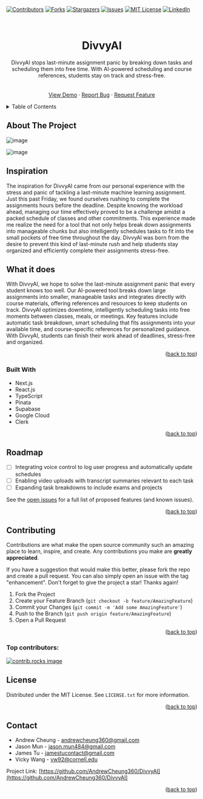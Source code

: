 <!-- Improved compatibility of back to top link: See: https://github.com/othneildrew/Best-README-Template/pull/73 -->
<a id="readme-top"></a>
<!--
*** Thanks for checking out the Best-README-Template. If you have a suggestion
*** that would make this better, please fork the repo and create a pull request
*** or simply open an issue with the tag "enhancement".
*** Don't forget to give the project a star!
*** Thanks again! Now go create something AMAZING! :D
-->



<!-- PROJECT SHIELDS -->
<!--
*** I'm using markdown "reference style" links for readability.
*** Reference links are enclosed in brackets [ ] instead of parentheses ( ).
*** See the bottom of this document for the declaration of the reference variables
*** for contributors-url, forks-url, etc. This is an optional, concise syntax you may use.
*** https://www.markdownguide.org/basic-syntax/#reference-style-links
-->
[![Contributors][contributors-shield]][contributors-url]
[![Forks][forks-shield]][forks-url]
[![Stargazers][stars-shield]][stars-url]
[![Issues][issues-shield]][issues-url]
[![MIT License][license-shield]][license-url]
[![LinkedIn][linkedin-shield]][linkedin-url]



<!-- PROJECT LOGO -->
<br />
<div align="center">
<!--   <a href="https://github.com/AndrewCheung360/DivvyAI">
    <img src="images/logo.png" alt="Logo" width="80" height="80">
  </a> -->

<h1 align="center">DivvyAI</h1>

  <p align="center">
    DivvyAI stops last-minute assignment panic by breaking down tasks and scheduling them into free time. With AI-powered scheduling and course references, students stay on track and stress-free.
    <br />
<!--     <a href="https://github.com/AndrewCheung360/DivvyAI"><strong>Explore the docs »</strong></a> -->
    <br />
    <br />
    <a href="https://youtu.be/EUgvCDdQ_po">View Demo</a>
    ·
    <a href="https://github.com/AndrewCheung360/DivvyAI/issues/new?labels=bug&template=bug-report---.md">Report Bug</a>
    ·
    <a href="https://github.com/AndrewCheung360/DivvyAI/issues/new?labels=enhancement&template=feature-request---.md">Request Feature</a>
  </p>
</div>



<!-- TABLE OF CONTENTS -->
<details>
  <summary>Table of Contents</summary>
  <ol>
    <li>
      <a href="#about-the-project">About The Project</a>
      <ul>
        <li><a href="#built-with">Built With</a></li>
      </ul>
    </li>
<!--     <li>
      <a href="#getting-started">Getting Started</a>
      <ul>
        <li><a href="#prerequisites">Prerequisites</a></li>
        <li><a href="#installation">Installation</a></li>
      </ul>
    </li>
    <li><a href="#usage">Usage</a></li> -->
    <li><a href="#roadmap">Roadmap</a></li>
    <li><a href="#contributing">Contributing</a></li>
    <li><a href="#license">License</a></li>
    <li><a href="#contact">Contact</a></li>
<!--     <li><a href="#acknowledgments">Acknowledgments</a></li> -->
  </ol>
</details>



<!-- ABOUT THE PROJECT -->
## About The Project

![image](https://github.com/user-attachments/assets/6fe4d923-86c2-41a4-a4fa-a32a92ebd090)


![image](https://github.com/user-attachments/assets/feaaab92-398f-4a89-ac67-34c94d5b6e1f)


## Inspiration
The inspiration for DivvyAI came from our personal experience with the stress and panic of tackling a last-minute machine learning assignment. Just this past Friday, we found ourselves rushing to complete the assignments hours before the deadline. Despite knowing the workload ahead, managing our time effectively proved to be a challenge amidst a packed schedule of classes and other commitments. This experience made me realize the need for a tool that not only helps break down assignments into manageable chunks but also intelligently schedules tasks to fit into the small pockets of free time throughout the day. DivvyAI was born from the desire to prevent this kind of last-minute rush and help students stay organized and efficiently complete their assignments stress-free.

## What it does
With DivvyAI, we hope to solve the last-minute assignment panic that every student knows too well. Our AI-powered tool breaks down large assignments into smaller, manageable tasks and integrates directly with course materials, offering references and resources to keep students on track. DivvyAI optimizes downtime, intelligently scheduling tasks into free moments between classes, meals, or meetings. Key features include automatic task breakdown, smart scheduling that fits assignments into your available time, and course-specific references for personalized guidance. With DivvyAI, students can finish their work ahead of deadlines, stress-free and organized.



<p align="right">(<a href="#readme-top">back to top</a>)</p>



### Built With

* Next.js
* React.js
* TypeScript
* Pinata
* Supabase
* Google Cloud
* Clerk

<p align="right">(<a href="#readme-top">back to top</a>)</p>







<!-- ROADMAP -->
## Roadmap

- [ ] Integrating voice control to log user progress and automatically update schedules
- [ ] Enabling video uploads with transcript summaries relevant to each task
- [ ] Expanding task breakdowns to include exams and projects

See the [open issues](https://github.com/AndrewCheung360/DivvyAI/issues) for a full list of proposed features (and known issues).

<p align="right">(<a href="#readme-top">back to top</a>)</p>



<!-- CONTRIBUTING -->
## Contributing

Contributions are what make the open source community such an amazing place to learn, inspire, and create. Any contributions you make are **greatly appreciated**.

If you have a suggestion that would make this better, please fork the repo and create a pull request. You can also simply open an issue with the tag "enhancement".
Don't forget to give the project a star! Thanks again!

1. Fork the Project
2. Create your Feature Branch (`git checkout -b feature/AmazingFeature`)
3. Commit your Changes (`git commit -m 'Add some AmazingFeature'`)
4. Push to the Branch (`git push origin feature/AmazingFeature`)
5. Open a Pull Request

<p align="right">(<a href="#readme-top">back to top</a>)</p>

### Top contributors:

<a href="https://github.com/AndrewCheung360/DivvyAI/graphs/contributors">
  <img src="https://contrib.rocks/image?repo=AndrewCheung360/DivvyAI" alt="contrib.rocks image" />
</a>



<!-- LICENSE -->
## License

Distributed under the MIT License. See `LICENSE.txt` for more information.

<p align="right">(<a href="#readme-top">back to top</a>)</p>



<!-- CONTACT -->
## Contact

* Andrew Cheung - andrewcheung360@gmail.com
* Jason Mun - jason.mun484@gmail.com
* James Tu - jamestucontact@gmail.com
* Vicky Wang - vw92@cornell.edu

Project Link: [https://github.com/AndrewCheung360/DivvyAI](https://github.com/AndrewCheung360/DivvyAI)

<p align="right">(<a href="#readme-top">back to top</a>)</p>







<!-- MARKDOWN LINKS & IMAGES -->
<!-- https://www.markdownguide.org/basic-syntax/#reference-style-links -->
[contributors-shield]: https://img.shields.io/github/contributors/AndrewCheung360/DivvyAI.svg?style=for-the-badge
[contributors-url]: https://github.com/AndrewCheung360/DivvyAI/graphs/contributors
[forks-shield]: https://img.shields.io/github/forks/AndrewCheung360/DivvyAI.svg?style=for-the-badge
[forks-url]: https://github.com/AndrewCheung360/DivvyAI/network/members
[stars-shield]: https://img.shields.io/github/stars/AndrewCheung360/DivvyAI.svg?style=for-the-badge
[stars-url]: https://github.com/AndrewCheung360/DivvyAI/stargazers
[issues-shield]: https://img.shields.io/github/issues/AndrewCheung360/DivvyAI.svg?style=for-the-badge
[issues-url]: https://github.com/AndrewCheung360/DivvyAI/issues
[license-shield]: https://img.shields.io/github/license/AndrewCheung360/DivvyAI.svg?style=for-the-badge
[license-url]: https://github.com/AndrewCheung360/DivvyAI/blob/master/LICENSE.txt
[linkedin-shield]: https://img.shields.io/badge/-LinkedIn-black.svg?style=for-the-badge&logo=linkedin&colorB=555
[linkedin-url]: https://linkedin.com/in/linkedin_username
[product-screenshot]: images/screenshot.png
[Next.js]: https://img.shields.io/badge/next.js-000000?style=for-the-badge&logo=nextdotjs&logoColor=white
[Next-url]: https://nextjs.org/
[React.js]: https://img.shields.io/badge/React-20232A?style=for-the-badge&logo=react&logoColor=61DAFB
[React-url]: https://reactjs.org/
[Vue.js]: https://img.shields.io/badge/Vue.js-35495E?style=for-the-badge&logo=vuedotjs&logoColor=4FC08D
[Vue-url]: https://vuejs.org/
[Angular.io]: https://img.shields.io/badge/Angular-DD0031?style=for-the-badge&logo=angular&logoColor=white
[Angular-url]: https://angular.io/
[Svelte.dev]: https://img.shields.io/badge/Svelte-4A4A55?style=for-the-badge&logo=svelte&logoColor=FF3E00
[Svelte-url]: https://svelte.dev/
[Laravel.com]: https://img.shields.io/badge/Laravel-FF2D20?style=for-the-badge&logo=laravel&logoColor=white
[Laravel-url]: https://laravel.com
[Bootstrap.com]: https://img.shields.io/badge/Bootstrap-563D7C?style=for-the-badge&logo=bootstrap&logoColor=white
[Bootstrap-url]: https://getbootstrap.com
[JQuery.com]: https://img.shields.io/badge/jQuery-0769AD?style=for-the-badge&logo=jquery&logoColor=white
[JQuery-url]: https://jquery.com 
